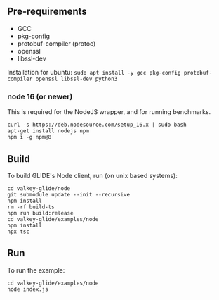 ## Pre-requirements
-   GCC
-   pkg-config
-   protobuf-compiler (protoc)
-   openssl
-   libssl-dev

Installation for ubuntu:
`sudo apt install -y gcc pkg-config protobuf-compiler openssl libssl-dev python3`

### node 16 (or newer)

This is required for the NodeJS wrapper, and for running benchmarks.

```
curl -s https://deb.nodesource.com/setup_16.x | sudo bash
apt-get install nodejs npm
npm i -g npm@8
```

## Build
To build GLIDE's Node client, run (on unix based systems):
```
cd valkey-glide/node
git submodule update --init --recursive
npm install
rm -rf build-ts
npm run build:release
cd valkey-glide/examples/node
npm install
npx tsc
```

## Run
To run the example:
```
cd valkey-glide/examples/node
node index.js
```
